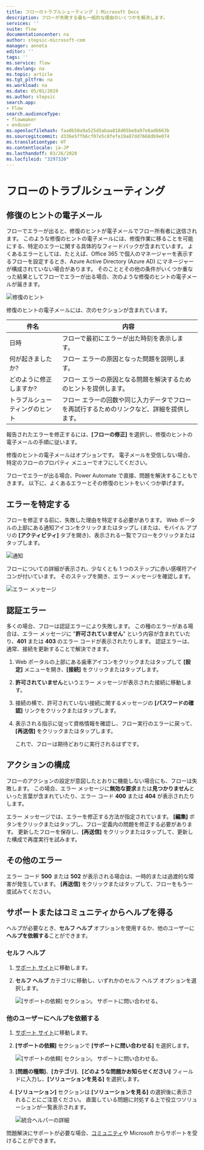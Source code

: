 ```yaml
---
title: フローのトラブルシューティング | Microsoft Docs
description: フローが失敗する最も一般的な理由のいくつかを解決します。
services: ''
suite: flow
documentationcenter: na
author: stepsic-microsoft-com
manager: anneta
editor: ''
tags: ''
ms.service: flow
ms.devlang: na
ms.topic: article
ms.tgt_pltfrm: na
ms.workload: na
ms.date: 05/01/2019
ms.author: stepsic
search.app:
- Flow
search.audienceType:
- flowmaker
- enduser
ms.openlocfilehash: faa0b50a9a525d5abaa818d05be8a97e6ad6663b
ms.sourcegitcommit: d336e5ffb6cf07e5c8fefe19a87dd7668db9e074
ms.translationtype: HT
ms.contentlocale: ja-JP
ms.lasthandoff: 03/26/2020
ms.locfileid: "3297320"
---
```

# <a name="troubleshooting-a-flow"></a>フローのトラブルシューティング


## <a name="repair-tips-in-email"></a>修復のヒントの電子メール

フローでエラーが出ると、修復のヒントが電子メールでフロー所有者に送信されます。 このような修復のヒントの電子メールには、修復作業に移ることを可能にする、特定のエラーに関する具体的なフィードバックが含まれています。 よくあるエラーとしては、たとえば、Office 365 で個人のマネージャーを表示するフローを設定するとき、Azure Active Directory (Azure AD) にマネージャーが構成されていない場合があります。 そのこととその他の条件がいくつか重なった結果としてフローでエラーが出る場合、次のような修復のヒントの電子メールが届きます。

![修復のヒント](media/fix-flow-failures/repair-tips-email.png)

修復のヒントの電子メールには、次のセクションが含まれています。

件名|内容
---|---
日時|フローで最初にエラーが出た時刻を表示します。
何が起きましたか?|フロー エラーの原因となった問題を説明します。
どのように修正しますか?|フロー エラーの原因となる問題を解決するためのヒントを提供します。
トラブルシューティングのヒント|フロー エラーの回数や同じ入力データでフローを再試行するためのリンクなど、詳細を提供します。

報告されたエラーを修正するには、**[フローの修正]** を選択し、修復のヒントの電子メールの手順に従います。

修復のヒントの電子メールはオプションです。 電子メールを受信しない場合、特定のフローのプロパティ メニューでオフにしてください。

フローでエラーが出る場合、Power Automate で直接、問題を解決することもできます。  以下に、よくあるエラーとその修復のヒントをいくつか挙げます。

## <a name="identify-the-error"></a>エラーを特定する
フローを修正する前に、失敗した理由を特定する必要があります。 Web ポータルの上部にある通知アイコンをクリックまたはタップし (または、モバイル アプリの **[アクティビティ]** タブを開き)、表示される一覧でフローをクリックまたはタップします。

![通知 ](./media/fix-flow-failures/notifications-toolbar.png)

フローについての詳細が表示され、少なくとも 1 つのステップに赤い感嘆符アイコンが付いています。 そのステップを開き、エラー メッセージを確認します。

![エラー メッセージ](./media/fix-flow-failures/flow-run-failure.png)


## <a name="authentication-failures"></a>認証エラー
多くの場合、フローは認証エラーにより失敗します。 この種のエラーがある場合は、エラー メッセージに "**許可されていません**" という内容が含まれていたり、**401** または **403** のエラー コードが表示されたりします。 認証エラーは、通常、接続を更新することで解決できます。

1. Web ポータルの上部にある歯車アイコンをクリックまたはタップして **[設定]** メニューを開き、**[接続]** をクリックまたはタップします。
2. **許可されていません**というエラー メッセージが表示された接続に移動します。
3. 接続の横で、許可されていない接続に関するメッセージの **[パスワードの確認]** リンクをクリックまたはタップします。
4. 表示される指示に従って資格情報を確認し、フロー実行のエラーに戻って、**[再送信]** をクリックまたはタップします。
   
    これで、フローは期待どおりに実行されるはずです。

## <a name="action-configuration"></a>アクションの構成
フローのアクションの設定が意図したとおりに機能しない場合にも、フローは失敗します。 この場合、エラー メッセージに**無効な要求**または**見つかりません**といった言葉が含まれていたり、エラー コード **400** または **404** が表示されたりします。

エラー メッセージでは、エラーを修正する方法が指定されています。 **[編集]** ボタンをクリックまたはタップし、フロー定義内の問題を修正する必要があります。 更新したフローを保存し、**[再送信]** をクリックまたはタップして、更新した構成で再度実行を試みます。

## <a name="other-failures"></a>その他のエラー
エラー コード **500** または **502** が表示される場合は、一時的または過渡的な障害が発生しています。 **[再送信]** をクリックまたはタップして、フローをもう一度試みてください。

## <a name="getting-help-from-support-or-the-community"></a>サポートまたはコミュニティからヘルプを得る

ヘルプが必要なとき、**セルフ ヘルプ** オプションを使用するか、他のユーザーに**ヘルプを依頼する**ことができます。

### <a name="self-help"></a>セルフ ヘルプ 

1. [サポート サイト](https://flow.microsoft.com/support/)に移動します。
1. **セルフ ヘルプ** カテゴリに移動し、いずれかのセルフ ヘルプ オプションを選択します。

    ![[サポートの依頼] セクション。 サポートに問い合わせる。](media/fix-flow-failures/self-help-section.png)
### <a name="ask-for-help-from-others"></a>他のユーザーにヘルプを依頼する

1. [サポート サイト](https://flow.microsoft.com/support/)に移動します。
1. **[サポートの依頼]** セクションで **[サポートに問い合わせる]** を選択します。
    
    ![[サポートの依頼] セクション。 サポートに問い合わせる。](media/fix-flow-failures/ask-for-help.png)

1. **[問題の種類]**、**[カテゴリ]**、**[どのような問題かお知らせください]** フィールドに入力し、**[ソリューションを見る]** を選択します。 

1. **[ソリューション]** セクションは **[ソリューションを見る]** の選択後に表示されることにご注意ください。 直面している問題に対処する上で役立つソリューションが一覧表示されます。 

    ![統合ヘルパーの詳細](media/fix-flow-failures/integrated-helper-details.png)

問題解決にサポートが必要な場合、[コミュニティ](https://go.microsoft.com/fwlink/?LinkID=787467)や Microsoft からサポートを受けることができます。 

